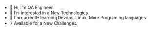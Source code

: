 - 👋 Hi, I’m QA Engineer
- 👀 I’m interested in a New Technologies
- 🌱 I'm currently learning Devops, Linux, More Programing languages
- ⚡ Available for a New Challenges.


<!---
AbdelrahmanElazazy1/AbdelrahmanElazazy1 is a ✨ special ✨ repository because its `README.md` (this file) appears on your GitHub profile.
You can click the Preview link to take a look at your changes.
--->
